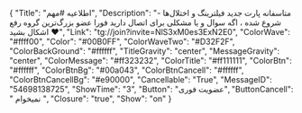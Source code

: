 {
"Title": "اطلاعیه #مهم",
"Description": "- متاسفانه پارت جدید فیلترینگ و اختلال‌ها شروع شده ، اگه سوال و یا مشکلی برای اتصال دارید فورا عضو بزرگ‌ترین گروه رفع اشکال بشید ❤️",
"Link": "tg://join?invite=NlS3xM0es3ExN2E0",
"ColorWave": "#ffff00",
"Color": "#00B0FF",
"ColorWaveTwo": "#D32F2F",
"ColorBackGround": "#ffffff",
"TitleGravity": "center",
"MessageGravity": "center",
"ColorMessage": "#ff323232",
"ColorTitle": "#ff111111",
"ColorBtn": "#ffffff",
"ColorBtnBg": "#00a043",
"ColorBtnCancell": "#ffffff",
"ColorBtnCancellBg": "#e90000",
"Cancellable": "True",
"MessageID": "54698138725",
"ShowTime": "3",
"Button": "عضویت فوری",
"ButtonCancell": " نمیخوام ",
"Closure": "true",
"Show": "on"
}
